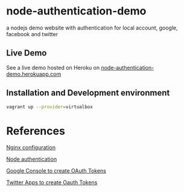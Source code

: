 # node-authentication-demo

a nodejs demo website with authentication for local account, google, facebook and twitter

## Live Demo

See a live demo hosted on Heroku on [node-authentication-demo.herokuapp.com](https://node-authentication-demo.herokuapp.com)

## Installation and Development environment

``` bash
vagrant up --provider=virtualbox
```

# References

[Nginx configuration](https://www.nginx.com/resources/wiki/start/topics/examples/full/)

[Node authentication](https://scotch.io/tutorials/easy-node-authentication-setup-and-local)

[Google Console to create OAuth Tokens](https://console.developers.google.com)

[Twitter Apps to create Oauth Tokens](https://apps.twitter.com/)
